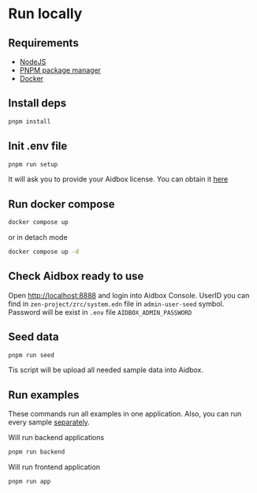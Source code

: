 # Run locally

## Requirements

- [NodeJS](https://nodejs.org/en/download)
- [PNPM package manager](https://pnpm.io/)
- [Docker](https://docs.docker.com/get-docker/)

## Install deps

```bash
pnpm install
```

## Init .env file

```bash
pnpm run setup
```

It will ask you to provide your Aidbox license. You can obtain it [here](https://aidbox.app)

## Run docker compose

```bash
docker compose up
```

or in detach mode

```bash
docker compose up -d
```

## Check Aidbox ready to use

Open <http://localhost:8888> and login into Aidbox Console. UserID you can find in `zen-project/zrc/system.edn` file in `admin-user-seed` symbol. Password will be exist in `.env` file `AIDBOX_ADMIN_PASSWORD`

## Seed data

```bash
pnpm run seed
```

Tis script will be upload all needed sample data into Aidbox.

## Run examples

These commands run all examples in one application. Also, you can run every sample [separately](https://github.com/Aidbox/aidbox-sdk-js/tree/main/examples/apps/README.md).

Will run backend applications

```bash
pnpm run backend
```

Will run frontend application

```bash
pnpm run app
```
